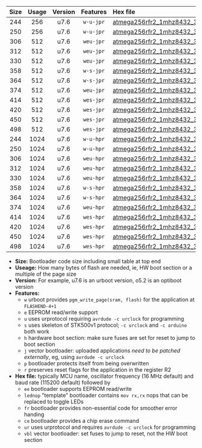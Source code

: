 |Size|Usage|Version|Features|Hex file|
|:-:|:-:|:-:|:-:|:--|
|244|256|u7.6|`w-u-jpr`|[atmega256rfr2_1mhz8432_38400bps_ur_vbl.hex](https://raw.githubusercontent.com/stefanrueger/urboot/main/atmega256rfr2_1mhz8432_38400bps_ur_vbl.hex)|
|250|256|u7.6|`w-u-jpr`|[atmega256rfr2_1mhz8432_38400bps_lednop_ur_vbl.hex](https://raw.githubusercontent.com/stefanrueger/urboot/main/atmega256rfr2_1mhz8432_38400bps_lednop_ur_vbl.hex)|
|306|512|u7.6|`weu-jpr`|[atmega256rfr2_1mhz8432_38400bps_ee_ur_vbl.hex](https://raw.githubusercontent.com/stefanrueger/urboot/main/atmega256rfr2_1mhz8432_38400bps_ee_ur_vbl.hex)|
|312|512|u7.6|`weu-jpr`|[atmega256rfr2_1mhz8432_38400bps_ee_lednop_ur_vbl.hex](https://raw.githubusercontent.com/stefanrueger/urboot/main/atmega256rfr2_1mhz8432_38400bps_ee_lednop_ur_vbl.hex)|
|330|512|u7.6|`weu-jpr`|[atmega256rfr2_1mhz8432_38400bps_ee_lednop_fr_ur_vbl.hex](https://raw.githubusercontent.com/stefanrueger/urboot/main/atmega256rfr2_1mhz8432_38400bps_ee_lednop_fr_ur_vbl.hex)|
|358|512|u7.6|`w-s-jpr`|[atmega256rfr2_1mhz8432_38400bps_vbl.hex](https://raw.githubusercontent.com/stefanrueger/urboot/main/atmega256rfr2_1mhz8432_38400bps_vbl.hex)|
|364|512|u7.6|`w-s-jpr`|[atmega256rfr2_1mhz8432_38400bps_lednop_vbl.hex](https://raw.githubusercontent.com/stefanrueger/urboot/main/atmega256rfr2_1mhz8432_38400bps_lednop_vbl.hex)|
|374|512|u7.6|`weu-jpr`|[atmega256rfr2_1mhz8432_38400bps_ee_lednop_fr_ce_ur_vbl.hex](https://raw.githubusercontent.com/stefanrueger/urboot/main/atmega256rfr2_1mhz8432_38400bps_ee_lednop_fr_ce_ur_vbl.hex)|
|414|512|u7.6|`wes-jpr`|[atmega256rfr2_1mhz8432_38400bps_ee_vbl.hex](https://raw.githubusercontent.com/stefanrueger/urboot/main/atmega256rfr2_1mhz8432_38400bps_ee_vbl.hex)|
|420|512|u7.6|`wes-jpr`|[atmega256rfr2_1mhz8432_38400bps_ee_lednop_vbl.hex](https://raw.githubusercontent.com/stefanrueger/urboot/main/atmega256rfr2_1mhz8432_38400bps_ee_lednop_vbl.hex)|
|450|512|u7.6|`wes-jpr`|[atmega256rfr2_1mhz8432_38400bps_ee_lednop_fr_vbl.hex](https://raw.githubusercontent.com/stefanrueger/urboot/main/atmega256rfr2_1mhz8432_38400bps_ee_lednop_fr_vbl.hex)|
|498|512|u7.6|`wes-jpr`|[atmega256rfr2_1mhz8432_38400bps_ee_lednop_fr_ce_vbl.hex](https://raw.githubusercontent.com/stefanrueger/urboot/main/atmega256rfr2_1mhz8432_38400bps_ee_lednop_fr_ce_vbl.hex)|
|244|1024|u7.6|`w-u-hpr`|[atmega256rfr2_1mhz8432_38400bps_ur.hex](https://raw.githubusercontent.com/stefanrueger/urboot/main/atmega256rfr2_1mhz8432_38400bps_ur.hex)|
|250|1024|u7.6|`w-u-hpr`|[atmega256rfr2_1mhz8432_38400bps_lednop_ur.hex](https://raw.githubusercontent.com/stefanrueger/urboot/main/atmega256rfr2_1mhz8432_38400bps_lednop_ur.hex)|
|306|1024|u7.6|`weu-hpr`|[atmega256rfr2_1mhz8432_38400bps_ee_ur.hex](https://raw.githubusercontent.com/stefanrueger/urboot/main/atmega256rfr2_1mhz8432_38400bps_ee_ur.hex)|
|312|1024|u7.6|`weu-hpr`|[atmega256rfr2_1mhz8432_38400bps_ee_lednop_ur.hex](https://raw.githubusercontent.com/stefanrueger/urboot/main/atmega256rfr2_1mhz8432_38400bps_ee_lednop_ur.hex)|
|330|1024|u7.6|`weu-hpr`|[atmega256rfr2_1mhz8432_38400bps_ee_lednop_fr_ur.hex](https://raw.githubusercontent.com/stefanrueger/urboot/main/atmega256rfr2_1mhz8432_38400bps_ee_lednop_fr_ur.hex)|
|358|1024|u7.6|`w-s-hpr`|[atmega256rfr2_1mhz8432_38400bps.hex](https://raw.githubusercontent.com/stefanrueger/urboot/main/atmega256rfr2_1mhz8432_38400bps.hex)|
|364|1024|u7.6|`w-s-hpr`|[atmega256rfr2_1mhz8432_38400bps_lednop.hex](https://raw.githubusercontent.com/stefanrueger/urboot/main/atmega256rfr2_1mhz8432_38400bps_lednop.hex)|
|374|1024|u7.6|`weu-hpr`|[atmega256rfr2_1mhz8432_38400bps_ee_lednop_fr_ce_ur.hex](https://raw.githubusercontent.com/stefanrueger/urboot/main/atmega256rfr2_1mhz8432_38400bps_ee_lednop_fr_ce_ur.hex)|
|414|1024|u7.6|`wes-hpr`|[atmega256rfr2_1mhz8432_38400bps_ee.hex](https://raw.githubusercontent.com/stefanrueger/urboot/main/atmega256rfr2_1mhz8432_38400bps_ee.hex)|
|420|1024|u7.6|`wes-hpr`|[atmega256rfr2_1mhz8432_38400bps_ee_lednop.hex](https://raw.githubusercontent.com/stefanrueger/urboot/main/atmega256rfr2_1mhz8432_38400bps_ee_lednop.hex)|
|450|1024|u7.6|`wes-hpr`|[atmega256rfr2_1mhz8432_38400bps_ee_lednop_fr.hex](https://raw.githubusercontent.com/stefanrueger/urboot/main/atmega256rfr2_1mhz8432_38400bps_ee_lednop_fr.hex)|
|498|1024|u7.6|`wes-hpr`|[atmega256rfr2_1mhz8432_38400bps_ee_lednop_fr_ce.hex](https://raw.githubusercontent.com/stefanrueger/urboot/main/atmega256rfr2_1mhz8432_38400bps_ee_lednop_fr_ce.hex)|

- **Size:** Bootloader code size including small table at top end
- **Useage:** How many bytes of flash are needed, ie, HW boot section or a multiple of the page size
- **Version:** For example, u7.6 is an urboot version, o5.2 is an optiboot version
- **Features:**
  + `w` urboot provides `pgm_write_page(sram, flash)` for the application at `FLASHEND-4+1`
  + `e` EEPROM read/write support
  + `u` uses urprotocol requiring `avrdude -c urclock` for programming
  + `s` uses skeleton of STK500v1 protocol; `-c urclock` and `-c arduino` both work
  + `h` hardware boot section: make sure fuses are set for reset to jump to boot section
  + `j` vector bootloader: uploaded applications *need to be patched externally*, eg, using `avrdude -c urclock`
  + `p` bootloader protects itself from being overwritten
  + `r` preserves reset flags for the application in the register R2
- **Hex file:** typically MCU name, oscillator frequency (16 MHz default) and baud rate (115200 default) followed by
  + `ee` bootloader supports EEPROM read/write
  + `lednop` "template" bootloader contains `mov rx,rx` nops that can be replaced to toggle LEDs
  + `fr` bootloader provides non-essential code for smoother error handing
  + `ce` bootloader provides a chip erase command
  + `ur` uses urprotocol and requires `avrdude -c urclock` for programming
  + `vbl` vector bootloader: set fuses to jump to reset, not the HW boot section
